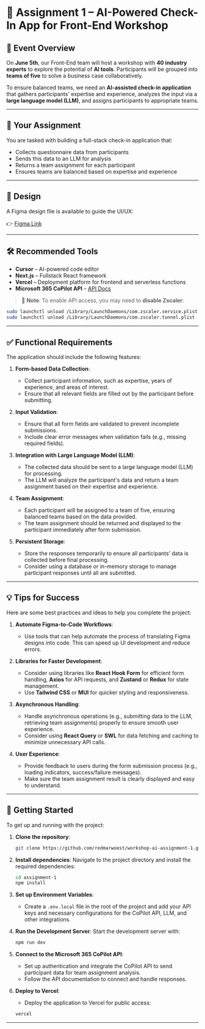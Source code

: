 # 🚀 Assignment 1 – AI-Powered Check-In App for Front-End Workshop

## 📅 Event Overview
On **June 5th**, our Front-End team will host a workshop with **40 industry experts** to explore the potential of **AI tools**. Participants will be grouped into **teams of five** to solve a business case collaboratively.

To ensure balanced teams, we need an **AI-assisted check-in application** that gathers participants' expertise and experience, analyzes the input via a **large language model (LLM)**, and assigns participants to appropriate teams.

---

## 🧩 Your Assignment

You are tasked with building a full-stack check-in application that:
- Collects questionnaire data from participants
- Sends this data to an LLM for analysis
- Returns a team assignment for each participant
- Ensures teams are balanced based on expertise and experience

---

## 🎨 Design

A Figma design file is available to guide the UI/UX:

👉 [Figma Link](https://www.figma.com/design/P4OaJ7FpxZuTL1AedeehUs/Untitled?node-id=0-1&m=dev&t=Iie4IddpEgtDLai9-1)

---

## 🛠️ Recommended Tools

- **Cursor** – AI-powered code editor  
- **Next.js** – Fullstack React framework  
- **Vercel** – Deployment platform for frontend and serverless functions  
- **Microsoft 365 CoPilot API** – [API Docs](https://learn.microsoft.com/en-us/microsoft-365/copilot/extensibility/overview-api-plugins)

> 🔧 **Note**: To enable API access, you may need to **disable Zscaler**:
```bash
sudo launchctl unload /Library/LaunchDaemons/com.zscaler.service.plist
sudo launchctl unload /Library/LaunchDaemons/com.zscaler.tunnel.plist
```

---


## ✅ Functional Requirements

The application should include the following features:

1. **Form-based Data Collection**:
   - Collect participant information, such as expertise, years of experience, and areas of interest.
   - Ensure that all relevant fields are filled out by the participant before submitting.

2. **Input Validation**:
   - Ensure that all form fields are validated to prevent incomplete submissions.
   - Include clear error messages when validation fails (e.g., missing required fields).

3. **Integration with Large Language Model (LLM)**:
   - The collected data should be sent to a large language model (LLM) for processing.
   - The LLM will analyze the participant's data and return a team assignment based on their expertise and experience.

4. **Team Assignment**:
   - Each participant will be assigned to a team of five, ensuring balanced teams based on the data provided.
   - The team assignment should be returned and displayed to the participant immediately after form submission.

5. **Persistent Storage**:
   - Store the responses temporarily to ensure all participants’ data is collected before final processing.
   - Consider using a database or in-memory storage to manage participant responses until all are submitted.

---

## 💡 Tips for Success

Here are some best practices and ideas to help you complete the project:

1. **Automate Figma-to-Code Workflows**:
   - Use tools that can help automate the process of translating Figma designs into code. This can speed up UI development and reduce errors.

2. **Libraries for Faster Development**:
   - Consider using libraries like **React Hook Form** for efficient form handling, **Axios** for API requests, and **Zustand** or **Redux** for state management.
   - Use **Tailwind CSS** or **MUI** for quicker styling and responsiveness.

3. **Asynchronous Handling**:
   - Handle asynchronous operations (e.g., submitting data to the LLM, retrieving team assignments) properly to ensure smooth user experience.
   - Consider using **React Query** or **SWL** for data fetching and caching to minimize unnecessary API calls.

4. **User Experience**:
   - Provide feedback to users during the form submission process (e.g., loading indicators, success/failure messages).
   - Make sure the team assignment result is clearly displayed and easy to understand.

---

## 🚀 Getting Started

To get up and running with the project:

1. **Clone the repository**:
    ```bash
    git clone https://github.com/redmarwoest/workshop-ai-assignment-1.git
    ```

2. **Install dependencies**:
    Navigate to the project directory and install the required dependencies:
    ```bash
    cd assignment-1
    npm install
    ```

3. **Set up Environment Variables**:
    - Create a `.env.local` file in the root of the project and add your API keys and necessary configurations for the CoPilot API, LLM, and other integrations.

4. **Run the Development Server**:
    Start the development server with:
    ```bash
    npm run dev
    ```

5. **Connect to the Microsoft 365 CoPilot API**:
    - Set up authentication and integrate the CoPilot API to send participant data for team assignment analysis.
    - Follow the API documentation to connect and handle responses.

6. **Deploy to Vercel**:
    - Deploy the application to Vercel for public access:
    ```bash
    vercel
    ```

---

